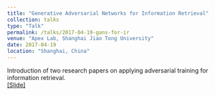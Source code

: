 ```yaml
---
title: "Generative Adversarial Networks for Information Retrieval"
collection: talks
type: "Talk"
permalink: /talks/2017-04-19-gans-for-ir
venue: "Apex Lab, Shanghai Jiao Tong University"
date: 2017-04-19
location: "Shanghai, China"
---
```


Introduction of two research papers on applying adversarial training for information retrieval.<br>
[[Slide]](http://mouniahamidouche.github.io/files/2017-04-19-gans-for-ir.pdf)